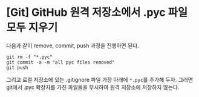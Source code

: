 # [Git] GitHub 원격 저장소에서 .pyc 파일 모두 지우기

다음과 같이 remove, commit, push 과정을 진행하면 된다.

```vim
git rm -f "*.pyc"
git commit -a -m "all pyc files removed"
git push
```

그리고 로컬 저장소에 있는 .gitignore 파일 가장 아래에 `*.pyc`를 추가해 두자. 그러면 git에서 .pyc 확장자를 가진 파일들을 무시하여 원격 저장소에 저장하지 않는다.